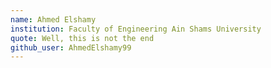 ```yaml
---
name: Ahmed Elshamy
institution: Faculty of Engineering Ain Shams University
quote: Well, this is not the end
github_user: AhmedElshamy99
---
```

